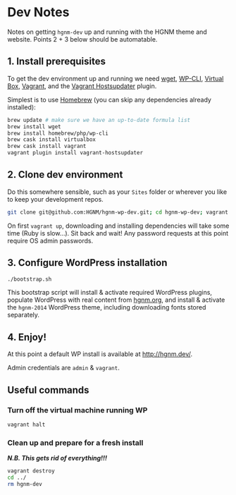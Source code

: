 # Dev Notes

Notes on getting `hgnm-dev` up and running with the HGNM theme and website. Points 2 + 3 below should be automatable.

## 1. Install prerequisites

To get the dev environment up and running we need [wget](https://www.gnu.org/software/wget/), [WP-CLI](https://wp-cli.org/), [Virtual Box](https://www.virtualbox.org/), [Vagrant](https://www.vagrantup.com/), and the [Vagrant Hostsupdater](https://github.com/cogitatio/vagrant-hostsupdater) plugin.

Simplest is to use [Homebrew](http://brew.sh/) (you can skip any dependencies already installed):

```sh
brew update # make sure we have an up-to-date formula list
brew install wget
brew install homebrew/php/wp-cli
brew cask install virtualbox
brew cask install vagrant
vagrant plugin install vagrant-hostsupdater
```

## 2. Clone dev environment

Do this somewhere sensible, such as your `Sites` folder or wherever you like to keep your development repos.

```sh
git clone git@github.com:HGNM/hgnm-wp-dev.git; cd hgnm-wp-dev; vagrant up
```

On first `vagrant up`, downloading and installing dependencies will take some time (Ruby is slow…). Sit back and wait! Any password requests at this point require OS admin passwords.

## 3. Configure WordPress installation

```sh
./bootstrap.sh
```

This bootstrap script will install & activate required WordPress plugins, populate WordPress with real content from [hgnm.org](http://hgnm.org), and install & activate the `hgnm-2014` WordPress theme, including downloading fonts stored separately.


## 4. Enjoy!

At this point a default WP install is available at <http://hgnm.dev/>.

Admin credentials are `admin` & `vagrant`.


## Useful commands

### Turn off the virtual machine running WP

```sh
vagrant halt
```

### Clean up and prepare for a fresh install

***N.B. This gets rid of everything!!!***

```sh
vagrant destroy
cd ../
rm hgnm-dev
```
